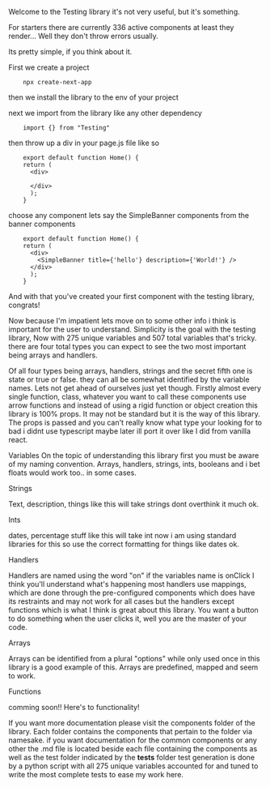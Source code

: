 Welcome to the Testing library it's not very useful, but it's something.

For starters there are currently 336 active components at least they render...
Well they don't throw errors usually.

Its pretty simple, if you think about it.

First we create a project

        npx create-next-app

then we install the library to the env of your project

next we import from the library like any other dependency

        import {} from "Testing"

then throw up a div in your page.js file like so

        export default function Home() {
        return (
          <div>

          </div>
          );
        }

choose any component lets say the SimpleBanner components from the banner components

        export default function Home() {
        return (
          <div>
            <SimpleBanner title={'hello'} description={'World!'} />
          </div>
          );
        }

And with that you've created your first component with the testing library, congrats!

Now because I'm impatient lets move on to some other info i think is important for the user to understand.
Simplicity is the goal with the testing library, Now with 275 unique variables and 507 total variables that's tricky.
there are four total types you can expect to see the two most important being arrays and handlers.

Of all four types being arrays, handlers, strings and the secret fifth one is state or true or false.
they can all be somewhat identified by the variable names. Lets not get ahead of ourselves just yet though.
Firstly almost every single function, class, whatever you want to call these components use arrow functions
and instead of using a rigid function or object creation this library is 100% props. It may not be standard
but it is the way of this library. The props is passed and you can't really know what type your looking for
to bad i didnt use typescript maybe later ill port it over like I did from vanilla react.

Variables
On the topic of understanding this library first you must be aware of my naming convention. Arrays, handlers,
strings, ints, booleans and i bet floats would work too.. in some cases.

Strings

Text, description, things like this will take strings dont overthink it much ok.

Ints

dates, percentage stuff like this will take int now i am using standard libraries for this so use the correct
formatting for things like dates ok.

Handlers

Handlers are named using the word "on" if the variables name is onClick I think you'll understand what's happening
most handlers use mappings, which are done through the pre-configured components which does have its restraints
and may not work for all cases but the handlers except functions which is what I think is great about
this library. You want a button to do something when the user clicks it, well you are the master of your code.

Arrays

Arrays can be identified from a plural "options" while only used once in this library is a good example of this.
Arrays are predefined, mapped and seem to work.

Functions

comming soon!! Here's to functionality!

If you want more documentation please visit the components folder of the library. Each folder contains the
components that pertain to the folder via namesake. if you want documentation for the common components or any
other the .md file is located beside each file containing the components
as well as the test folder indicated by the **tests** folder
test generation is done by a python script with all 275 unique variables accounted for and tuned to write the
most complete tests to ease my work here.
